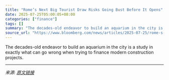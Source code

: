 ```yaml
---
title: "Rome’s Next Big Tourist Draw Risks Going Bust Before It Opens"
date: 2025-07-25T05:00:05+08:00
categories: ["finance"]
tags: []
summary: "The decades-old endeavor to build an aquarium in the city is a study in exactly&nbsp;what can go wrong when trying to finance modern construction projects.&nbsp;"
source_url: "https://www.bloomberg.com/news/articles/2025-07-25/rome-s-next-big-tourist-draw-risks-going-bust-before-it-opens"
---
```


The decades-old endeavor to build an aquarium in the city is a study in exactly&nbsp;what can go wrong when trying to finance modern construction projects.&nbsp;

---

*来源: [原文链接](https://www.bloomberg.com/news/articles/2025-07-25/rome-s-next-big-tourist-draw-risks-going-bust-before-it-opens)*
